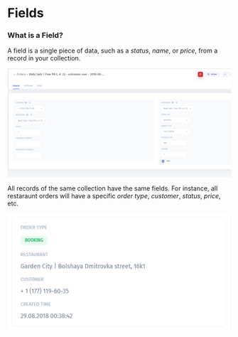 # Fields

### What is a Field?

A field is a single piece of data, such as a _status_, _name_, or _price_, from a record in your collection.

![A record with fields](../../.gitbook/assets/image%20%28321%29.png)

All records of the same collection have the same fields. For instance, all restaraunt orders will have a specific _order type_, _customer_, _status_, _price_, etc.

![](../../.gitbook/assets/image%20%28298%29.png)

